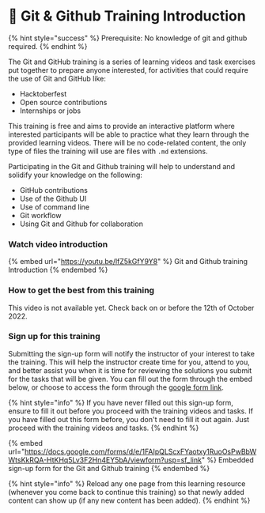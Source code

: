 # 🤗 Git & Github Training Introduction

{% hint style="success" %}
Prerequisite: No knowledge of git and github required.
{% endhint %}

The Git and GitHub training is a series of learning videos and task exercises put together to prepare anyone interested, for activities that could require the use of Git and GitHub like:

* Hacktoberfest
* Open source contributions
* Internships or jobs

This training is free and aims to provide an interactive platform where interested participants will be able to practice what they learn through the provided learning videos. There will be no code-related content, the only type of files the training will use are files with `.md` extensions.

Participating in the Git and Github training will help to understand and solidify your knowledge on the following:

* GitHub contributions
* Use of the Github UI
* Use of command line
* Git workflow
* Using Git and Github for collaboration

### Watch video introduction

{% embed url="https://youtu.be/lfZ5kGfY9Y8" %}
Git and Github training Introduction
{% endembed %}

### How to get the best from this training

This video is not available yet. Check back on or before the 12th of October 2022.

### Sign up for this training

Submitting the sign-up form will notify the instructor of your interest to take the training. This will help the instructor create time for you, attend to you, and better assist you when it is time for reviewing the solutions you submit for the tasks that will be given. You can fill out the form through the embed below, or choose to access the form through the [google form link](https://docs.google.com/forms/d/e/1FAIpQLScxFYaotxy1RuoOsPwBbWWtsKkRQA-HtKHq5Lv3F2Hn4EY5bA/viewform?usp=sf\_link).

{% hint style="info" %}
If you have never filled out this sign-up form, ensure to fill it out before you proceed with the training videos and tasks. If you have filled out this form before, you don't need to fill it out again. Just proceed with the training videos and tasks.
{% endhint %}

{% embed url="https://docs.google.com/forms/d/e/1FAIpQLScxFYaotxy1RuoOsPwBbWWtsKkRQA-HtKHq5Lv3F2Hn4EY5bA/viewform?usp=sf_link" %}
Embedded sign-up form for the Git and Github training
{% endembed %}

{% hint style="info" %}
Reload any one page from this learning resource (whenever you come back to continue this training) so that newly added content can show up (if any new content has been added).
{% endhint %}
